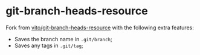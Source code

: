 # git-branch-heads-resource

Fork from [vito/git-branch-heads-resource](https://github.com/vito/git-branch-heads-resource) with the following extra features:

- Saves the branch name in `.git/branch`;
- Saves any tags in `.git/tag`;

